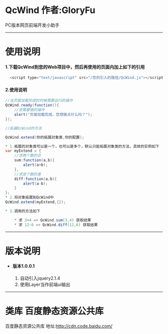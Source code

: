 # QcWind  作者:GloryFu
PC版本网页前端开发小助手

________________________________________________________

# 使用说明
#### 1.下载QcWind到您的Web项目中，然后再使用的页面内加上如下的引用

~~~java
  <script type="text/javascript" src="/您的引入的路径/QcWind.js"></script>
~~~

#### 2.使用说明
~~~java
//当页面加载完成的时候需要运行的操作  
QcWind.ready(function(){  
    //您需要做的操作
    alert("页面加载完成，您想做点什么吗？");
});  
~~~

~~~java
//拓展QcWind的方法

QcWind.extend(你的拓展对象类,你的配置);

* 1.拓展的对象类可以是一个，也可以是多个，默认只能拓展对象类的方法，具体的实例如下
var myExtend = {
	//求两个数的合
	sum:function(a,b){
		alert(a+b);
	},
	//求连个数的差
	diff:function(a,b){
		alert(a-b);
	}
};
* 2.将对象拓展到QcWind中
QcWind.extend(myExtend,{});

* 3.调用的方法如下

	* 求 3+4 => QcWind.sum(3,4) 获取结果
	* 求 12-6 => QcWind.diff(12,6) 获取结果

~~~

________________________________________________________

# 版本说明
* #### 版本1.0.0.1  
  1. 自动引入jquery2.1.4  
  2. 使用Layer当作前端ui输出  


________________________________________________________

# 类库 百度静态资源公共库
百度静态资源公共库 地址:http://cdn.code.baidu.com/
